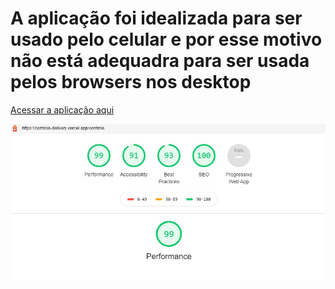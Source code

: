 # A aplicação foi idealizada para ser usado pelo celular e por esse motivo não está adequadra para ser usada pelos browsers nos desktop

<a href="https://controle-delivery.vercel.app/" target="_blank">Acessar a aplicação aqui</a>

![Screenshot](auditoriaAppweb.jpg)
